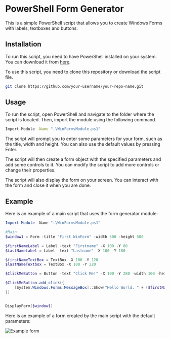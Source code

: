 
# PowerShell Form Generator

This is a simple PowerShell script that allows you to create Windows Forms with labels, textboxes and buttons.

## Installation

To run this script, you need to have PowerShell installed on your system. You can download it from [here](https://docs.microsoft.com/en-us/powershell/scripting/install/installing-powershell).

To use this script, you need to clone this repository or download the script file.

```bash
git clone https://github.com/your-username/your-repo-name.git
```

## Usage

To run the script, open PowerShell and navigate to the folder where the script is located. Then, import the module using the following command.

```bash
Import-Module -Name ".\WinFormsModule.ps1"
```

The script will prompt you to enter some parameters for your form, such as the title, width and height. You can also use the default values by pressing Enter.

The script will then create a form object with the specified parameters and add some controls to it. You can modify the script to add more controls or change their properties.

The script will also display the form on your screen. You can interact with the form and close it when you are done.

## Example

Here is an example of a main script that uses the form generator module:

```powershell
Import-Module -Name ".\WinFormsModule.ps1"

#Main
$window1 = Form -title "First WinForm" -width 500 -height 500

$firstNameLabel = Label -text "Firstname" -X 100 -Y 80
$LastNameLabel = Label -text "Lastname" -X 100 -Y 180

$firstNameTextBox = TextBox -X 100 -Y 120
$lastNameTextbox = TextBox -X 100 -Y 220

$ClickMeButton = Button -text "Click Me!" -X 100 -Y 280 -width 100 -height 80

$ClickMeButton.add_click({
    [System.Windows.Forms.MessageBox]::Show("Hello World. " + ($firstNameTextBox.Text) + " " + ($lastNameTextbox.Text) , "My Dialog Box")
})


DisplayForm($window1)
```

Here is an example of a form created by the main script with the default parameters:

![Example form](example-form.png)


